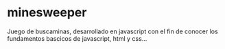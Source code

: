 # minesweeper

Juego de buscaminas, desarrollado en javascript con el fin de conocer los fundamentos bascicos de javascript, html y css...